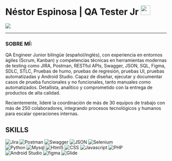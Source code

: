 
<h1>
  Néstor Espinosa | QA Tester Jr
  <img decoding="async" src="https://media.giphy.com/media/hvRJCLFzcasrR4ia7z/giphy.gif" width="30px"/>
</h1>

[![](https://img.shields.io/badge/LinkedIn-0077B5?style=for-the-badge&logo=linkedin&logoColor=white)](https://www.linkedin.com/in/nestor-espinosa)

---
 <div id="header" align="left">

### SOBRE MÍ:

QA Engineer Junior bilingüe (español/inglés), con experiencia en entornos ágiles (Scrum, Kanban) y competencias técnicas en herramientas modernas de testing como JIRA, Postman, RESTful APIs, Swagger, JSON, SQL, Figma,  SDLC, STLC, Pruebas de humo, pruebas de regresión, pruebas UI, pruebas automatizadas y Android Studio. Capaz de diseñar, ejecutar y documentar casos de prueba funcionales y no funcionales, tanto manuales como automatizados. Detallista, analítico y comprometido con la  entrega de productos de alta calidad.

Recientemente, lideré la coordinación de más de 30 equipos de trabajo con más de 250 colaboradores, integrando procesos tecnológicos y humanos para escalar operaciones internas.

## SKILLS
<div id="header" align="left">
 <img decoding="async" src="https://img.shields.io/badge/Jira-000000?style=for-the-badge&logo=jira&logoColor=white" alt="Jira"/>
  </a>
  <img decoding="async" src="https://img.shields.io/badge/Postman-000000?style=for-the-badge&logo=Postman&logoColor=white" alt="Postman"/>
  </a>
<img decoding="async" src="https://img.shields.io/badge/Swagger-000000?style=for-the-badge&logo=Swagger&logoColor=white" alt="Swagger"/>  
  </a>
 <img decoding="async" src="https://img.shields.io/badge/JSON-000000?style=for-the-badge&logo=JSON&logoColor=white" alt="JSON"/>
  </a>

  <img decoding="async" src="https://img.shields.io/badge/Selenium-000000?style=for-the-badge&logo=Selenium&logoColor=white" alt="Selenium"/>
  </a>

  </br>
  
  <img decoding="async" src="https://img.shields.io/badge/Python-F24E1E?style=for-the-badge&logo=python&logoColor=white" alt="Python"/>
  </a>
    <img decoding="async" src="https://img.shields.io/badge/MySQL-F24E1E?style=for-the-badge&logo=mysql&logoColor=white" alt="Mysql"/>
  </a>
 <img decoding="async" src="https://img.shields.io/badge/Html5-F24E1E?style=for-the-badge&logo=Html5&logoColor=white" alt="Html5"/>
  </a>
 <img decoding="async" src="https://img.shields.io/badge/CSS-F24E1E?style=for-the-badge&logo=CSS&logoColor=white" alt="CSS"/>
  </a>

  <img decoding="async" src="https://img.shields.io/badge/Javascript-F24E1E?style=for-the-badge&logo=Selenium&logoColor=white" alt="Javascript"/>
  </a>
    <img decoding="async" src="https://img.shields.io/badge/PHP-F24E1E?style=for-the-badge&logo=PHP&logoColor=white" alt="PHP"/>
  </a>

  </br>
 <img decoding="async" src="https://img.shields.io/badge/AndroidStudio-0052CC?style=for-the-badge&logo=androidstudio&logoColor=white" alt="Android Studio"/>
  </a>

  <img decoding="async" src="https://img.shields.io/badge/Figma-0052CC?style=for-the-badge&logo=figma&logoColor=white" alt="figma"/>
  </a>
    <img decoding="async" src="https://img.shields.io/badge/Glide-0052CC?style=for-the-badge&logo=Glide&logoColor=white" alt="Glide"/>
  </a>


</div>

<!--
**NestorEspinosa/NestorEspinosa** is a ✨ _special_ ✨ repository because its `README.md` (this file) appears on your GitHub profile.

Here are some ideas to get you started:

- 🔭 I’m currently working on ...
- 🌱 I’m currently learning ...
- 👯 I’m looking to collaborate on ...
- 🤔 I’m looking for help with ...
- 💬 Ask me about ...
- 📫 How to reach me: ...
- 😄 Pronouns: ...
- ⚡ Fun fact: ...
-->
